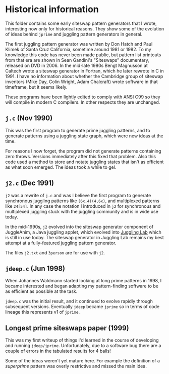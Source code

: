 # Historical information

This folder contains some early siteswap pattern generators that I wrote, interesting now only for historical
reasons. They show some of the evolution of ideas behind `jprime` and juggling pattern generators in general.

The first juggling pattern generator was written by Don Hatch and Paul Klimek of Santa Cruz California,
sometime around 1981 or 1982. To my knowledge this code has never been made public, but pattern list printouts
from that era are shown in Sean Gandini's "Siteswaps" documentary, released on DVD in 2006. In the mid-late 1980s
Bengt Magnusson at Caltech wrote a siteswap generator in Fortran, which he later rewrote in C in 1991. I have no
information about whether the Cambridge group of siteswap inventors (Mike Day, Colin Wright, Adam Chalcraft)
wrote software in that timeframe, but it seems likely.

These programs have been lightly edited to comply with ANSI C99 so they will compile in modern C compilers.
In other respects they are unchanged.

## `j.c` (Nov 1990)

This was the first program to generate prime juggling patterns, and to generate patterns using a juggling state graph,
which were new ideas at the time.

For reasons I now forget, the program did not generate patterns containing zero throws. Versions immediately
after this fixed that problem. Also this code used a method to store and notate juggling states that isn't as
efficient as what soon emerged. The ideas took a while to gel.

## `j2.c` (Dec 1991)

`j2` was a rewrite of `j.c` and was I believe the first program to generate synchronous juggling patterns
like `(6x,4)(4,6x)`, and multiplexed patterns like `24[54]`. In any case the notation I introduced in `j2` for
synchronous and multiplexed juggling stuck with the juggling community and is in wide use today.

In the mid-1990s, `j2` evolved into the siteswap generator component of JuggleAnim, a Java juggling applet, which
evolved into [Juggling Lab](https://jugglinglab.org) which is still in use today. The siteswap generator in Juggling Lab
remains my best attempt at a fully-featured juggling pattern generator.

The files `j2.txt` and `3person` are for use with `j2`.

## `jdeep.c` (Jun 1998)

When Johannes Waldmann started looking at long prime patterns in 1998, I became interested and began adapting my
pattern-finding software to be as efficient as possible at the task.

`jdeep.c` was the initial result, and it continued to evolve rapidly through subsequent versions.
Eventually `jdeep` became `jprime` so in terms of code lineage this represents v1 of `jprime`.

## Longest prime siteswaps paper (1999)

This was my first writeup of things I'd learned in the course of developing and running `jdeep/jprime`.
Unfortunately, due to a software bug there are a couple of errors in the tabulated results for 4 balls!

Some of the ideas weren't yet mature here. For example the definition of a *superprime* pattern was overly
restrictive and missed the main idea.
